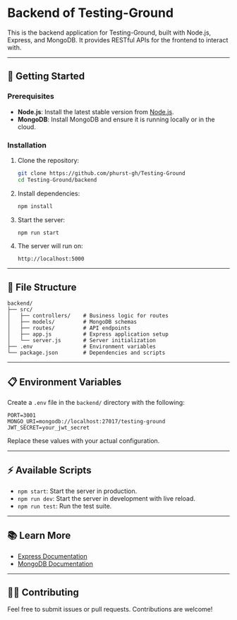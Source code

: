 # Backend of Testing-Ground

This is the backend application for Testing-Ground, built with Node.js, Express, and MongoDB. It provides RESTful APIs for the frontend to interact with.

---

## 🚀 Getting Started

### Prerequisites
- **Node.js**: Install the latest stable version from [Node.js](https://nodejs.org/).
- **MongoDB**: Install MongoDB and ensure it is running locally or in the cloud.

### Installation

1. Clone the repository:
   ```bash
   git clone https://github.com/phurst-gh/Testing-Ground
   cd Testing-Ground/backend
   ```

2. Install dependencies:
   ```bash
   npm install
   ```

3. Start the server:
   ```bash
   npm run start
   ```

4. The server will run on:
   ```
   http://localhost:5000
   ```

---

## 📂 File Structure

```
backend/
├── src/
│   ├── controllers/    # Business logic for routes
│   ├── models/         # MongoDB schemas
│   ├── routes/         # API endpoints
│   ├── app.js          # Express application setup
│   └── server.js       # Server initialization
├── .env                # Environment variables
└── package.json        # Dependencies and scripts
```

---

## 📋 Environment Variables

Create a `.env` file in the `backend/` directory with the following:

```env
PORT=3001
MONGO_URI=mongodb://localhost:27017/testing-ground
JWT_SECRET=your_jwt_secret
```

Replace these values with your actual configuration.

---

## ⚡ Available Scripts

- `npm start`: Start the server in production.
- `npm run dev`: Start the server in development with live reload.
- `npm run test`: Run the test suite.

---

## 📚 Learn More

- [Express Documentation](https://expressjs.com/)
- [MongoDB Documentation](https://www.mongodb.com/docs/)

---

## 👨‍💻 Contributing

Feel free to submit issues or pull requests. Contributions are welcome!
